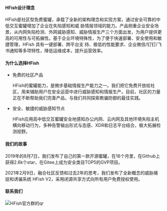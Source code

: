 #### HFish设计理念

HFish是社区型免费蜜罐，承载了全新的架构理念和实现方案，通过安全可靠的中低交互蜜罐增加了企业在失陷感知和威 胁情报领域的能力。产品侧重企业安全场景，从内网失陷检测、外网威胁感知、威胁情报生产三个方面出发，为用户提供更 高的可用性与可拓展性。基于企业环境特殊性，为了便于快速部署、安全使用和敏捷管理，HFish 具有一键部署、跨平台支 持、极低的性能要求、企业微信/钉钉/飞书通知等多项特性，降低运维成本，提升运营效率。



#### 为什么选择HFish

- 免费的社区产品

  HFish的蜜罐能力，是微步基础情报生产能力之一。我们把它免费开放给社区，用来辅助用户在安全运营中进行威胁感知和情报生产。目前，社区的力量正在不断帮助我们完善产品，与我们共同探索欺骗防御的最佳实践。

- 安全、敏捷的威胁感知节点

  HFish应用高中低交互蜜罐安全地感知办公内网、云内网及其他环境失陷主机横向移动行为，多种告警输出形式与态感、XDR和日志平台结合，极大拓展检测视野。



#### 我们的故事

2019年的8月7日，我们发布了自己的第一款开源蜜罐，在16个月里，在Github上获得2.6k个star，在Gitee上成为安全类目TOP5的GVP项目。 

2021年2月9日，融合社区反馈和过去2年的思考，我们发布了全新概念的威胁捕捉和诱骗系统 HFish V2，采用闭源共享方式向所有用户免费授权使用。



#### 联系我们

![HFish官方群的qr](http://img.threatbook.cn/hfish/20210728203437.png)
